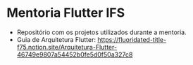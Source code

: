 # Mentoria Flutter IFS

- Repositório com os projetos utilizados durante a mentoria.
- Guia de Arquitetura Flutter: https://fluoridated-title-f75.notion.site/Arquitetura-Flutter-46749e9807a54452b0fe5d0f50a327c8
